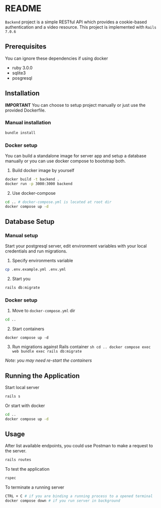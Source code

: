 # README

`Backend` project is a simple RESTful API which provides a cookie-based authentication and a video resource. This project is implemented with `Rails 7.0.6`

## Prerequisites

You can ignore these dependencies if using docker

- ruby 3.0.0
- sqlite3
- posgresql

## Installation

**IMPORTANT** You can choose to setup project manually or just use the provided Dockerfile.

### Manual installation
   ```sh
   bundle install
   ```

### Docker setup

You can build a standalone image for server app and setup a database manually or you can use docker compose to bootstrap both.

  1. Build docker image by yourself

   ```sh
   docker build -t backend .
   docker run -p 3000:3000 backend
   ```

   2. Use docker-compose

   ```sh
   cd .. # docker-compose.yml is located at root dir
   docker compose up -d
   ```

## Database Setup

### Manual setup

Start your postgresql server, edit environment variables with your local credentials and run migrations.

   1. Specify environments variable
   ```sh
   cp .env.example.yml .env.yml
   ```

   2. Start you
   ```sh
   rails db:migrate
   ```

### Docker setup
   1. Move to `docker-compose.yml` dir

   ```sh
   cd ..
   ```

   2. Start containers
   ```
   docker compose up -d
   ```

   3. Run migrations against Rails container
    ```sh
    cd ..
    docker compose exec web bundle exec rails db:migrate
    ```

   *Note: you may need re-start the containers*

## Running the Application

Start local server
   ```sh
   rails s
   ```

Or start with docker
   ```sh
   cd ..
   docker compose up -d
   ```

## Usage

After list available endpoints, you could use Postman to make a request to the server.

   ```sh
   rails routes
   ```

To test the application

   ```sh
   rspec
   ```

To terminate a running server

   ```sh
   CTRL + C # if you are binding a running process to a opened terminal
   docker compose down # if you run server in background
   ```
